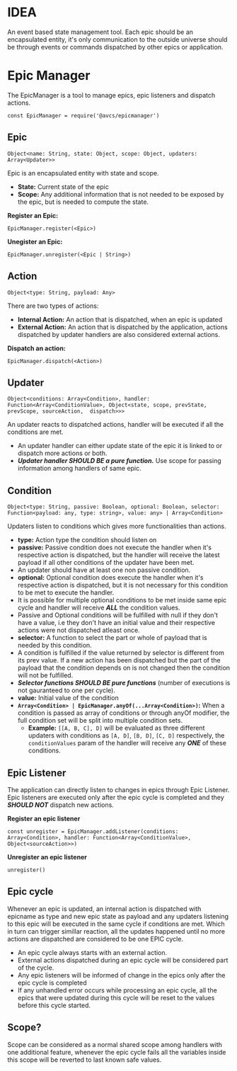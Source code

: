 # IDEA
An event based state management tool. Each epic should be an encapsulated entity, it's only communication to the outside universe should be through events or commands dispatched by other epics or application.

# Epic Manager
The EpicManager is a tool to manage epics, epic listeners and dispatch actions.
```
const EpicManager = require('@avcs/epicmanager')
```

## Epic
`Object<name: String, state: Object, scope: Object, updaters: Array<Updater>>`

Epic is an encapsulated entity with state and scope.
* **State:** Current state of the epic
* **Scope:** Any additional information that is not needed to be exposed by the epic, but is needed to compute the state.

**Register an Epic:**
```
EpicManager.register(<Epic>)
```
**Unegister an Epic:**
```
EpicManager.unregister(<Epic | String>)
```

## Action
`Object<type: String, payload: Any>`

There are two types of actions:
* **Internal Action:**
  An action that is dispatched, when an epic is updated
* **External Action:**
  An action that is dispatched by the application, actions dispatched by updater handlers are also considered external actions.

**Dispatch an action:**
```
EpicManager.dispatch(<Action>)
```

## Updater
`Object<conditions: Array<Condition>, handler: Function<Array<ConditionValue>, Object<state, scope, prevState, prevScope, sourceAction,  dispatch>>>`

An updater reacts to dispatched actions, handler will be executed if all the conditions are met.
* An updater handler can either update state of the epic it is linked to or dispatch more actions or both.
* ***Updater handler SHOULD BE a pure function.*** Use scope for passing information among handlers of same epic.

## Condition
`Object<type: String, passive: Boolean, optional: Boolean, selector: Function<payload: any, type: string>, value: any> | Array<Condition>`

Updaters listen to conditions which gives more functionalities than actions.
* **type:** Action type the condition should listen on
* **passive:** Passive condition does not execute the handler when it's respective action is dispatched, but the handler will receive the latest payload if all other conditions of the updater have been met.
* An updater should have at least one non passive condition.
* **optional:** Optional condition does execute the handler when it's respective action is dispatched, but it is not necessary for this condition to be met to execute the handler.
* It is possible for multiple optional conditions to be met inside same epic cycle and handler will receive ***ALL*** the condition values.
* Passive and Optional conditions will be fulfilled with null if they don't have a value, i.e they don't have an initial value and their respective actions were not dispatched atleast once.
* **selector:** A function to select the part or whole of payload that is needed by this condition.
* A condition is fulfilled if the value returned by selector is different from its prev value. If a new action has been dispatched but the part of the payload that the condition depends on is not changed then the condition will not be fulfilled.
* ***Selector functions SHOULD BE pure functions*** (number of executions is not gauranteed to one per cycle).
* **value:** Initial value of the condition
* **`Array<Condition> | EpicManager.anyOf(...Array<Condition>)`:** When a condition is passed as array of conditions or through anyOf modifier, the full condition set will be split into multiple condition sets.
    * **Example:** `[[A, B, C], D]` will be evaluated as three different updaters with conditions as `[A, D]`, `[B, D]`, `[C, D]` respectively, the `conditionValues` param of the handler will receive any ***ONE*** of these conditions.

## Epic Listener
The application can directly listen to changes in epics through Epic Listener. Epic listeners are executed only after the epic cycle is completed and they ***SHOULD NOT*** dispatch new actions.

**Register an epic listener**
```
const unregister = EpicManager.addListener(conditions: Array<Condition>, handler: Function<Array<ConditionValue>, Object<sourceAction>>)
```
**Unregister an epic listener**
```
unregister()
```

## Epic cycle
Whenever an epic is updated, an internal action is dispatched with epicname as type and new epic state as payload and any updaters listening to this epic will be executed in the same cycle if conditions are met.
Which in turn can trigger simillar reaction, all the updates happened until no more actions are dispatched are considered to be one EPIC cycle.

* An epic cycle always starts with an external action.
* External actions dispatched during an epic cycle will be considered part of the cycle.
* Any epic listeners will be informed of change in the epics only after the epic cycle is completed
* If any unhandled error occurs while processing an epic cycle, all the epics that were updated during this cycle will be reset to the values before this cycle started.

## Scope?
Scope can be considered as a normal shared scope among handlers with one additional feature, whenever the epic cycle fails all the variables inside this scope will be reverted to last known safe values.
